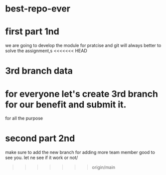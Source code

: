 # best-repo-ever
# first part 1nd
we are going to develop the module
for pratcise and  git will always better to solve the assignment,s
<<<<<<< HEAD

# 3rd branch data
for everyone let's create 3rd branch
for our benefit and submit it.
=======
for all the purpose
# second part 2nd
make sure to add the new branch for adding more team member
good to see you.
let ne see if it work or not/

>>>>>>> origin/main
